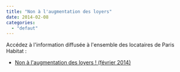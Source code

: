 ```yaml
---
title: "Non à l'augmentation des loyers"
date: 2014-02-08
categories: 
  - "defaut"
---
```


Accédez à l'information diffusée à l'ensemble des locataires de Paris Habitat :

- [Non à l'augmentation des loyers ! (février 2014)](/uploads/Tract-PH-février-2014.pdf)
